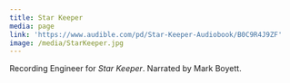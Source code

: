 ```yaml
---
title: Star Keeper
media: page
link: 'https://www.audible.com/pd/Star-Keeper-Audiobook/B0C9R4J9ZF'
image: /media/StarKeeper.jpg
---
```


Recording Engineer for *Star Keeper*. Narrated by Mark Boyett. 
